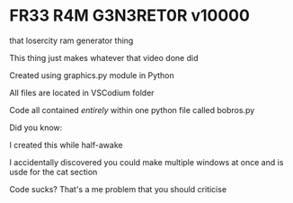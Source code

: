 # FR33 R4M G3N3RET0R v10000
that losercity ram generator thing

This thing just makes whatever that video done did

Created using graphics.py module in Python

All files are located in VSCodium folder

Code all contained _entirely_ within one python file called bobros.py


Did you know:


I created this while half-awake

I accidentally discovered you could make multiple windows at once and is usde for the cat section

Code sucks? That's a me problem that you should criticise
